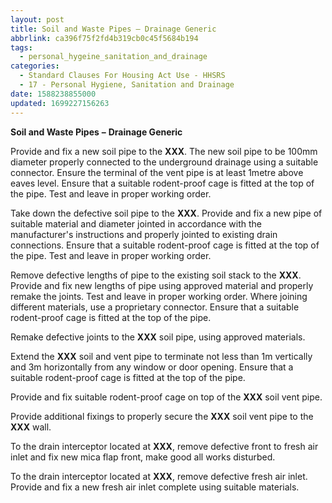 ```yaml
---
layout: post
title: Soil and Waste Pipes – Drainage Generic
abbrlink: ca396f75f2fd4b319cb0c45f5684b194
tags:
  - personal_hygeine_sanitation_and_drainage
categories:
  - Standard Clauses For Housing Act Use - HHSRS
  - 17 - Personal Hygiene, Sanitation and Drainage
date: 1588238855000
updated: 1699227156263
---
```


**Soil and Waste Pipes** **–** **Drainage Generic**

Provide and fix a new soil pipe to the **XXX**. The new soil pipe to be 100mm diameter properly connected to the underground drainage using a suitable connector. Ensure the terminal of the vent pipe is at least 1metre above eaves level. Ensure that a suitable rodent-proof cage is fitted at the top of the pipe. Test and leave in proper working order.

Take down the defective soil pipe to the **XXX**. Provide and fix a new pipe of suitable material and diameter jointed in accordance with the manufacturer's instructions and properly jointed to existing drain connections. Ensure that a suitable rodent-proof cage is fitted at the top of the pipe. Test and leave in proper working order.

Remove defective lengths of pipe to the existing soil stack to the **XXX**. Provide and fix new lengths of pipe using approved material and properly remake the joints. Test and leave in proper working order. Where joining different materials, use a proprietary connector. Ensure that a suitable rodent-proof cage is fitted at the top of the pipe.

Remake defective joints to the **XXX** soil pipe, using approved materials.

Extend the **XXX** soil and vent pipe to terminate not less than 1m vertically and 3m horizontally from any window or door opening. Ensure that a suitable rodent-proof cage is fitted at the top of the pipe.

Provide and fix suitable rodent-proof cage on top of the **XXX** soil vent pipe.

Provide additional fixings to properly secure the **XXX** soil vent pipe to the **XXX** wall.

To the drain interceptor located at **XXX**, remove defective front to fresh air inlet and fix new mica flap front, make good all works disturbed.

To the drain interceptor located at **XXX**, remove defective fresh air inlet. Provide and fix a new fresh air inlet complete using suitable materials.
